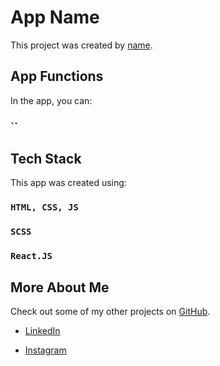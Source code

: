 # App Name

This project was created by [name](https://).

## App Functions

In the app, you can:

### ``

## Tech Stack

This app was created using:

### `HTML, CSS, JS`

### `SCSS`

### `React.JS`

## More About Me

Check out some of my other projects on [GitHub](https://github.com/).

- [LinkedIn](https://www.linkedin.com/in/)

- [Instagram](https://www.instagram.com/)
